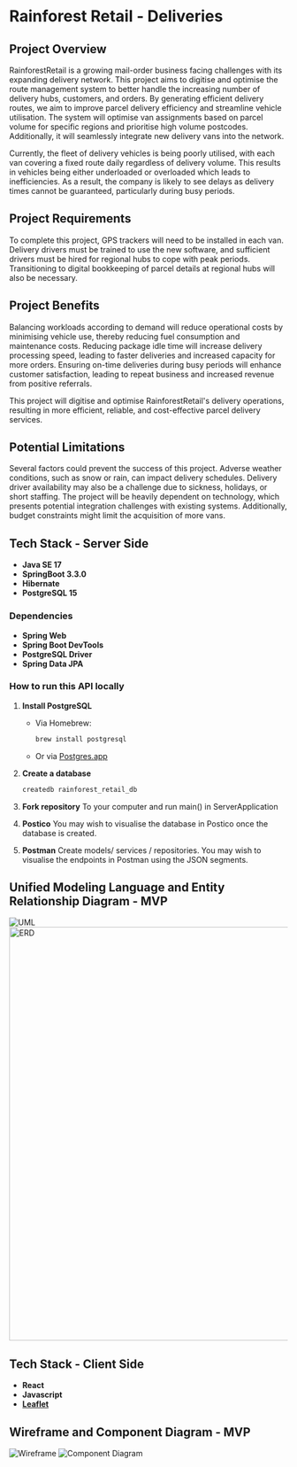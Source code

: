 # Rainforest Retail - Deliveries

## Project Overview

RainforestRetail is a growing mail-order business facing challenges with its expanding delivery network. This project aims to digitise and optimise the route management system to better handle the increasing number of delivery hubs, customers, and orders. By generating efficient delivery routes, we aim to improve parcel delivery efficiency and streamline vehicle utilisation. The system will optimise van assignments based on parcel volume for specific regions and prioritise high volume postcodes. Additionally, it will seamlessly integrate new delivery vans into the network.

Currently, the fleet of delivery vehicles is being poorly utilised, with each van covering a fixed route daily regardless of delivery volume. This results in vehicles being either underloaded or overloaded which leads to inefficiencies. As a result, the company is likely to see delays as delivery times cannot be guaranteed, particularly during busy periods.

## Project Requirements

To complete this project, GPS trackers will need to be installed in each van. Delivery drivers must be trained to use the new software, and sufficient drivers must be hired for regional hubs to cope with peak periods. Transitioning to digital bookkeeping of parcel details at regional hubs will also be necessary.

## Project Benefits

Balancing workloads according to demand will reduce operational costs by minimising vehicle use, thereby reducing fuel consumption and maintenance costs. Reducing package idle time will increase delivery processing speed, leading to faster deliveries and increased capacity for more orders. Ensuring on-time deliveries during busy periods will enhance customer satisfaction, leading to repeat business and increased revenue from positive referrals.

This project will digitise and optimise RainforestRetail's delivery operations, resulting in more efficient, reliable, and cost-effective parcel delivery services.

## Potential Limitations

Several factors could prevent the success of this project. Adverse weather conditions, such as snow or rain, can impact delivery schedules. Delivery driver availability may also be a challenge due to sickness, holidays, or short staffing. The project will be heavily dependent on technology, which presents potential integration challenges with existing systems. Additionally, budget constraints might limit the acquisition of more vans.

## Tech Stack - Server Side

- **Java SE 17**
- **SpringBoot 3.3.0**
- **Hibernate**
- **PostgreSQL 15**

### Dependencies
- **Spring Web**
- **Spring Boot DevTools**
- **PostgreSQL Driver**
- **Spring Data JPA**

### How to run this API locally

1. **Install PostgreSQL**
   - Via Homebrew:
     ```sh
     brew install postgresql
     ```
   - Or via [Postgres.app](https://postgresapp.com)
  
2. **Create a database**
   ```sh
   createdb rainforest_retail_db
	```
	
3. **Fork repository**
   To your computer and run main() in ServerApplication

4. **Postico**
   You may wish to visualise the database in Postico once the database is created.

5. **Postman**
   Create models/ services / repositories.
   You may wish to visualise the endpoints in Postman using the JSON segments.


## Unified Modeling Language and Entity Relationship Diagram - MVP
![UML](assets/UML.png)
<img width="747" alt="ERD" src="https://github.com/user-attachments/assets/36717a50-f759-4fb8-a5f3-c60886377a07">

## Tech Stack - Client Side

- **React**
- **Javascript**
- **[Leaflet](https://leafletjs.com)**

## Wireframe and Component Diagram - MVP
![Wireframe](assets/wireframe.png)
![Component Diagram](assets/component_diagram.png)



